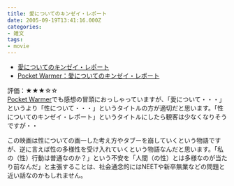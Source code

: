 ```yaml
---
title: 愛についてのキンゼイ・レポート
date: 2005-09-19T13:41:16.000Z
categories:
- 雑文
tags:
- movie
---
```

*   [愛についてのキンゼイ・レポート](http://www.kinsey.jp/)
*   [Pocket Warmer：愛についてのキンゼイ・レポート](http://pocketwarmer.blogzine.jp/movie/2005/08/__525c.html)

<!-- more -->

評価：★★★☆☆  
[Pocket Warmer](http://pocketwarmer.blogzine.jp/movie/2005/08/__525c.html)でも感想の冒頭におっしゃっていますが、「愛について・・・」というより「性について・・・」というタイトルの方が適切だと思います。「性についてのキンゼイ・レポート」というタイトルにしたら観客は少なくなりそうですが・・　

この映画は性についての画一した考え方やタブーを崩していくという物語ですが、逆に言えば性の多様性を受け入れていくという物語なんだと思います。「私の（性）行動は普通なのか？」という不安を「人間（の性）とは多様なのが当たり前なんだ」と主張することは、社会通念的にはNEETや新卒無業などの問題と近い話なのかもしれません。
